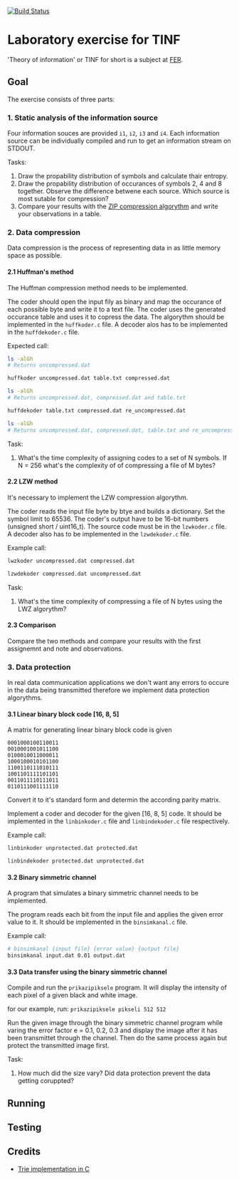 [![Build Status](https://travis-ci.org/Stankec/TINF.svg)](https://travis-ci.org/Stankec/TINF)

# Laboratory exercise for TINF

'Theory of information' or TINF for short is a subject at
[FER](http://www.fer.unizg.hr/en).

## Goal

The exercise consists of three parts:

### 1. Static analysis of the information source

Four information souces are provided `i1`, `i2`, `i3` and `i4`. Each information
source can be individually compiled and run to get an information stream on
STDOUT.

Tasks:

1. Draw the propability distribution of symbols and calculate thair entropy.
2. Draw the propability distribution of occurances of symbols 2, 4 and 8 together. Observe the difference betwene each source. Which source is most sutable for compression?
3. Compare your results with the [ZIP compression algorythm](http://www.wikiwand.com/en/Zip_(file_format)) and write your observations in a table.

### 2. Data compression

Data compression is the process of representing data in as little memory space
as possible.

#### 2.1 Huffman's method

The Huffman compression method needs to be implemented.

The coder should open the input fily as binary and map the occurance of each
possible byte and write it to a text file.
The coder uses the generated occurance table and uses it to copress the data.
The algorythm should be implemented in the `huffkoder.c` file.
A decoder alos has to be implemented in the `huffdekoder.c` file.

Expected call:

```BASH
ls -alGh
# Returns uncompressed.dat

huffkoder uncompressed.dat table.txt compressed.dat

ls -alGh
# Returns uncompressed.dat, compressed.dat and table.txt

huffdekoder table.txt compressed.dat re_uncompressed.dat

ls -alGh
# Returns uncompressed.dat, compressed.dat, table.txt and re_uncompressed.dat
```

Task:

1. What's the time complexity of assigning codes to a set of N symbols. If N = 256 what's the complexity of of compressing a file of M bytes?

#### 2.2 LZW method

It's necessary to implement the LZW compression algorythm.

The coder reads the input file byte by btye and builds a dictionary.
Set the symbol limit to 65536. The coder's output have to be 16-bit numbers
(unsigned short / uint16_t). The source code must be in the `lzwkoder.c` file.
A decoder also has to be implemented in the `lzwdekoder.c` file.

Example call:

```BASH
lwzkoder uncompressed.dat compressed.dat

lzwdekoder compressed.dat uncompressed.dat
```

Task:

1. What's the time complexity of compressing a file of N bytes using the LWZ algorythm?

#### 2.3 Comparison

Compare the two methods and compare your results with the first assignemnt and note and observations.

### 3. Data protection

In real data communication applications we don't want any errors to occure in
the data being transmitted therefore we implement data protection algorythms.

#### 3.1 Linear binary block code [16, 8, 5]

A matrix for generating linear binary block code is given

```
0001000100110011
0010001001011100
0100010011000011
1000100010101100
1100110111010111
1001101111101101
0011011110111011
0110111001111110
```

Convert it to it's standard form and determin the according parity matrix.

Implement a coder and decoder for the given [16, 8, 5] code. It should be
implemented in the `linbinkoder.c` file and `linbindekoder.c` file respectively.

Example call:

```BASH
linbinkoder unprotected.dat protected.dat

linbindekoder protected.dat unprotected.dat
```

#### 3.2 Binary simmetric channel

A program that simulates a binary simmetric channel needs to be implemented.

The program reads each bit from the input file and applies the given error
value to it. It should be implemented in the `binsimkanal.c` file.

Example call:

```BASH
# binsimkanal {input file} {error value} {output file}
binsimkanal input.dat 0.01 output.dat
```

#### 3.3 Data transfer using the binary simmetric channel

Compile and run the `prikazipiksele` program. It will display the intensity of
each pixel of a given black and white image.

for our example, run: `prikazipiksele pikseli 512 512`

Run the given image through the binary simmetric channel program while varing
the error factor e = 0.1, 0.2, 0.3 and display the image after it has been
transmittet through the channel. Then do the same process again but protect the
transmitted image first.

Task:

1. How much did the size vary? Did data protection prevent the data getting coruppted?

## Running

## Testing

## Credits

* [Trie implementation in C](http://stackoverflow.com/questions/3323117/tries-data-structure-implementation-application-dictionary)
